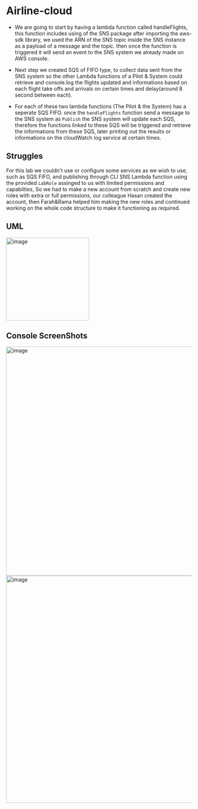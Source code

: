 # Airline-cloud

- We are going to start by having a lambda function called handleFlights, this function includes using of the SNS package after importing the aws-sdk library, we used the ARN of the SNS topic inside the SNS instance as a payload of a message and the topic. then once the function is triggered it will send an event to the SNS system we already made on AWS console.

- Next step we created SQS of FIFO type, to collect data sent from the SNS system so the other Lambda functions of a Pilot & System could retrieve and console.log the flights updated and informations based on each flight take offs and arrivals on certain times and delay(around 8 second between each).

- For each of these two lambda functions (The Pilot & the System) has a seperate SQS FIFO. once the `handleFlights` function send a message to the SNS system as `Publish` the SNS system will update each SQS, therefore the functions linked to these SQS will be triggered and retrieve the informations from these SQS, later printing out the results or informations on the cloudWatch log service at certain times.

## Struggles

For this lab we couldn't use or configure some services as we wish to use, such as SQS FIFO, and publishing through CLI SNS Lambda function using the provided `LabRole` assinged to us with limited permissions and capabilties, So we had to make a new account from scratch and create new roles with extra or full permissions, our colleague Hasan created the account, then Farah&Rama helped him making the new roles and continued working on the whole code structure to make it functioning as required.

## UML

<img width="225" alt="image" src="https://github.com/FarrahYasin/airline-cloud/assets/117269271/8fb32062-cb1d-4a47-9cd3-8b42ed2dc561">

## Console ScreenShots

<img width="622" alt="image" src="https://github.com/FarrahYasin/airline-cloud/assets/117269271/9af9b469-198e-49c8-a2f3-0991b22d5e8c">

<img width="617" alt="image" src="https://github.com/FarrahYasin/airline-cloud/assets/117269271/519c9098-f8c3-4195-a986-4f2f90693ddd">
